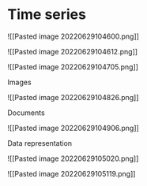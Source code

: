 # Time series

![[Pasted image 20220629104600.png]]

![[Pasted image 20220629104612.png]]

![[Pasted image 20220629104705.png]]

Images

![[Pasted image 20220629104826.png]]

Documents

![[Pasted image 20220629104906.png]]

Data representation

![[Pasted image 20220629105020.png]]

![[Pasted image 20220629105119.png]]


